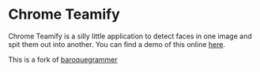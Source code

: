 # Chrome Teamify

Chrome Teamify is a silly little application to detect faces in one image and spit them out into another. You can find a demo of this online [here](http://kosamari.github.io/chrome-teamify/).

This is a fork of [baroquegrammer](http://philduffy.github.io/baroquegrammer/)
